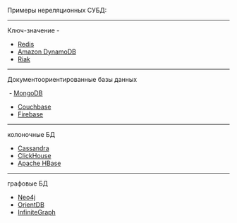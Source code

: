 
Примеры нереляционных СУБД:

---

Ключ-значение - 

- [Redis](https://redis.io/)
- [Amazon DynamoDB](https://aws.amazon.com/ru/dynamodb/)
- [Riak](https://riak.com/index.html)

---

Документоориентированные базы данных 

 - [MongoDB](https://www.mongodb.com/)
 - [Couchbase](https://www.couchbase.com/)
 - [Firebase](https://firebase.google.com/docs/database)

---

колоночные БД 

- [Cassandra](https://cassandra.apache.org/_/index.html) 
- [ClickHouse](https://clickhouse.com/docs/ru)
- [Apache HBase](https://hbase.apache.org/)

---

графовые БД 

- [Neo4j](https://neo4j.com/) 
- [OrientDB](http://orientdb.org/) 
- [InfiniteGraph](https://infinitegraph.com/)